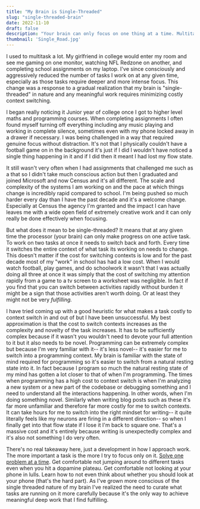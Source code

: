 ```yaml
---
title: "My Brain is Single-Threaded"
slug: "single-threaded-brain"
date: 2022-11-10
draft: false
description: "Your brain can only focus on one thing at a time. Multitasking is just an excercise in context switching and the more important a task the costlier it is to switch contexts."
thumbnail: 'Single_Road.jpg'
---
```


I used to multitask a lot. My girlfriend in college would enter my room and see me gaming on one monitor, watching NFL Redzone on another, and completing school assignments on my laptop. I've since consciously and aggressively reduced the number of tasks I work on at any given time, especially as those tasks require deeper and more intense focus. This change was a response to a gradual realization that my brain is "single-threaded" in nature and any meaningful work requires minimizing costly context switching.

I began really noticing it Junior year of college once I got to higher level maths and programming courses. When completing assignments I often found myself turning off everything including any music playing and working in complete silence, sometimes even with my phone locked away in a drawer if necessary. I was being challenged in a way that required genuine focus without distraction. It's not that I physically couldn't have a football game on in the background it's just if I did I wouldn't have noticed a single thing happening in it and if I did then it meant I had lost my flow state. 

It still wasn't very often when I had assignments that challenged me such as a that so I didn't take much conscious action but then I graduated and joined Microsoft and now Census and it's all different. The scale and complexity of the systems I am working on and the pace at which things change is incredibly rapid compared to school. I'm being pushed so much harder every day than I have the past decade and it's a welcome change. Especially at Census the agency I'm granted and the impact I can have leaves me with a wide open field of extremely creative work and it can only really be done effectively when focusing. 

But what does it mean to be single-threaded? It means that at any given time the processor (your brain) can only make progress on one active task. To work on two tasks at once it needs to switch back and forth. Every time it switches the entire context of what task its working on needs to change. This doesn't matter if the cost for switching contexts is low and for the past decade most of my "work" in school has had a low cost. When I would watch football, play games, and do schoolwork it wasn't that I was actually doing all three at once it was simply that the cost of switching my attention rapidly from a game to a tv screen to a worksheet was negligible. In fact if you find that you can switch between activities rapidly without burden it might be a sign that those activities aren't worth doing. Or at least they might not be very *fulfilling.* 

I have tried coming up with a good heuristic for what makes a task costly to context switch in and out of but I have been unsuccessful. My best approximation is that the cost to switch contexts increases as the complexity and novelty of the task increases. It has to be sufficiently complex because if it wasn't you wouldn't need to devote your full attention to it but it also needs to be novel. Programming can be extremely complex but because I'm very familiar with it-- it's less novel-- it's easier for me to switch into a programming context. My brain is familiar with  the state of mind required for programming so it's easier to switch from a natural resting state into it. In fact because I program so much the natural resting state of my mind has gotten a lot closer to that of when I'm programming. The times when programming has a high cost to context switch is when I'm analyzing a new system or a new part of the codebase or debugging something and I need to understand all the interactions happening. In other words, when I'm doing something novel. Similarly when writing blog posts such as these it's far more unfamiliar and therefore far more costly for me to switch contexts. It can take hours for me to switch into the right mindset for writing-- it quite literally feels like my neurons are firing in a different direction-- so when I finally get into that flow state if I lose it I'm back to square one. That's a massive cost and it's entirely because writing is unexpectedly complex and it's also not something I do very often. 

There's no real takeaway here, just a development in how I approach work. The more important a task is the more I try to focus only on it. [Solve one problem at a time](https://www.bennadel.com/blog/4352-only-solve-one-new-problem-at-a-time.htm). Get comfortable not jumping around to different tasks even when you hit a dopamine plateau. Get comfortable not looking at your phone in lulls. Learn how to not even think about whether you should look at your phone (that's the hard part). As I've grown more conscious of the single threaded nature of my brain I've realized the need to curate what tasks are running on it more carefully because it's the only way to achieve meaningful deep work that I find fulfilling. 
